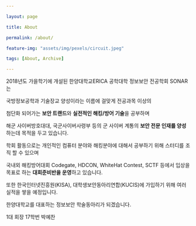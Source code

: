 ```yaml
---

layout: page

title: About

permalink: /about/

feature-img: "assets/img/pexels/circuit.jpeg"

tags: [About, Archive]

---
```


2018년도 가을학기에 개설된 한양대학교ERICA 공학대학 정보보안 전공학회 SONAR는

국방정보공학과 기술장교 양성이라는 이름에 걸맞게 전공과목 이상의

첨단화 되어가는 <b>보안 트랜드</b>와 <b>실전적인 해킹/방어 기술</b>을 공부하며

해군 사이버방호대대, 국군사이버사령부 등의 군 사이버 계통의 <b>보안 전문 인재를 양성</b>하는데 목적을 두고 있습니다.

학회 활동으로는 개인적인 컴퓨터 분야와 해킹분야에 대해서 공부하기 위해 스터디를 조직 할 수 있으며

국내외 해킹방어대회 Codegate, HDCON, WhiteHat Contest, SCTF 등에서 입상을 목표로 하는 <b>대회준비반을 운영</b>하고 있습니다.

또한 한국인터넷진흥원(KISA), 대학생보안동아리연합(KUCIS)에 가입하기 위해 여러 실적을 쌓을 예정입니다.

한양대학교를 대표하는 정보보안 학술동아리가 되겠습니다.

1대 회장 17학번 박예찬
